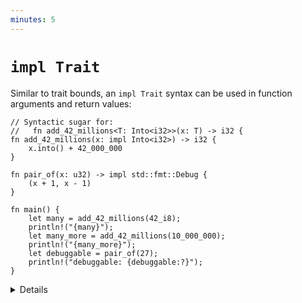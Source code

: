 ```yaml
---
minutes: 5
---
```


# `impl Trait`

Similar to trait bounds, an `impl Trait` syntax can be used in function
arguments and return values:

```rust,editable
// Syntactic sugar for:
//   fn add_42_millions<T: Into<i32>>(x: T) -> i32 {
fn add_42_millions(x: impl Into<i32>) -> i32 {
    x.into() + 42_000_000
}

fn pair_of(x: u32) -> impl std::fmt::Debug {
    (x + 1, x - 1)
}

fn main() {
    let many = add_42_millions(42_i8);
    println!("{many}");
    let many_more = add_42_millions(10_000_000);
    println!("{many_more}");
    let debuggable = pair_of(27);
    println!("debuggable: {debuggable:?}");
}
```

<details>

`impl Trait` allows you to work with types which you cannot name.
The meaning of `impl Trait` is a bit different in the different positions.

* For a parameter, `impl Trait` is like an anonymous generic parameter with a trait bound.

* For a return type, it means that the return type is some concrete type that implements the trait,
  without naming the type. This can be useful when you don't want to expose the concrete type in a
  public API.

  Inference is hard in return position. A function returning `impl Foo` picks
  the concrete type it returns, without writing it out in the source. A function
  returning a generic type like `collect<B>() -> B` can return any type
  satisfying `B`, and the caller may need to choose one, such as with `let x:
  Vec<_> = foo.collect()` or with the turbofish, `foo.collect::<Vec<_>>()`.

What is the type of `debuggable`? Try `let debuggable: () = ..` to see what the
error message shows.

</details>
